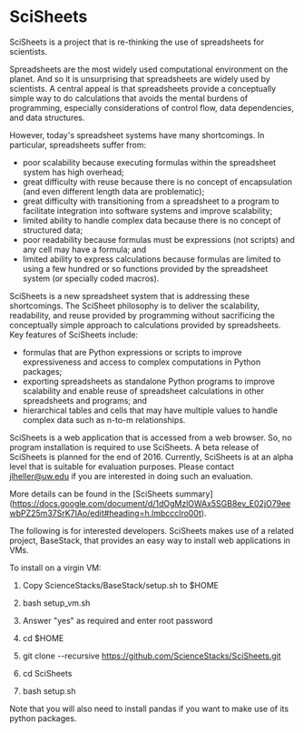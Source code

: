 # SciSheets
SciSheets is a project that is re-thinking the use of spreadsheets for scientists.

Spreadsheets are the most widely used computational environment on the planet. 
And so it is unsurprising that
spreadsheets are widely used by scientists. 
A central appeal is that spreadsheets provide a conceptually simple way to do calculations that avoids the 
mental burdens of programming, especially considerations of control flow, data dependencies, and data structures.

However, today's spreadsheet systems have many shortcomings.
In particular, spreadsheets suffer from:
- poor scalability because executing formulas within the spreadsheet system has high overhead; 
- great difficulty with reuse because there is no concept of encapsulation (and even different
length data are problematic);
- great difficulty with transitioning from a spreadsheet to a program to facilitate integration into software systems and improve
scalability;
- limited ability to handle complex data because there is no concept of structured data;
- poor readability because formulas must be expressions (not scripts) and any cell may have a formula; and
- limited ability to express calculations because formulas are limited to using a few hundred or so functions provided by the spreadsheet system
(or specially coded macros).

SciSheets is a new spreadsheet system that is addressing these shortcomings.
The SciSheet philosophy is to deliver the scalability, readability, and reuse provided by programming without
sacrificing the conceptually simple approach to calculations provided by spreadsheets.
Key features of SciSheets include: 
- formulas that are Python expressions or scripts to improve expressiveness and access to complex computations in Python packages;
- exporting spreadsheets as standalone Python programs to improve scalability and 
enable reuse of spreadsheet calculations in other spreadsheets and programs; and
- hierarchical tables and cells that may have multiple values to handle complex data such as n-to-m relationships.

SciSheets is a web application that is accessed from a web browser. So, no program installation is required to use SciSheets. A beta release of SciSheets is planned for the end of 2016. Currently, SciSheets is at an alpha level that is suitable for evaluation purposes. Please contact jlheller@uw.edu if you are interested in doing such an evaluation.

More details can be found in the [SciSheets summary] (https://docs.google.com/document/d/1dOgMzlOWAx5SGB8ev_E02jO79eewbPZ25m37SrK7IAo/edit#heading=h.lmbccclro00t).

The following is for interested developers. SciSheets makes use of a related project, BaseStack, that provides an easy way to install web applications in VMs.

To install on a virgin VM:

1. Copy ScienceStacks/BaseStack/setup.sh to $HOME

2. bash setup_vm.sh

3. Answer "yes" as required and enter root password

4. cd $HOME

5. git clone --recursive https://github.com/ScienceStacks/SciSheets.git

6. cd SciSheets

7. bash setup.sh

Note that you will also need to install pandas if you want to make use of its python packages.
